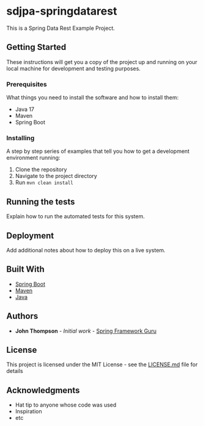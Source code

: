 # sdjpa-springdatarest

This is a Spring Data Rest Example Project.

## Getting Started

These instructions will get you a copy of the project up and running on your local machine for development and testing purposes.

### Prerequisites

What things you need to install the software and how to install them:

- Java 17
- Maven
- Spring Boot

### Installing

A step by step series of examples that tell you how to get a development environment running:

1. Clone the repository
2. Navigate to the project directory
3. Run `mvn clean install`

## Running the tests

Explain how to run the automated tests for this system.

## Deployment

Add additional notes about how to deploy this on a live system.

## Built With

- [Spring Boot](https://spring.io/projects/spring-boot)
- [Maven](https://maven.apache.org/)
- [Java](https://www.oracle.com/java/)

## Authors

- **John Thompson** - *Initial work* - [Spring Framework Guru](https://springframework.guru)

## License

This project is licensed under the MIT License - see the [LICENSE.md](LICENSE.md) file for details

## Acknowledgments

- Hat tip to anyone whose code was used
- Inspiration
- etc